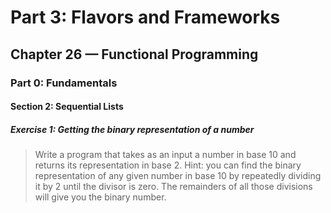 # Part 3: Flavors and Frameworks
## Chapter 26 &mdash; Functional Programming
### Part 0: Fundamentals
#### Section 2: Sequential Lists
##### Exercise 1: Getting the binary representation of a number
> Write a program that takes as an input a number in base 10 and returns  its representation in base 2.
Hint: you can find the binary representation of any given number in base 10 by repeatedly dividing it by 2 until the divisor is zero. The remainders of all those divisions will give you the binary number.